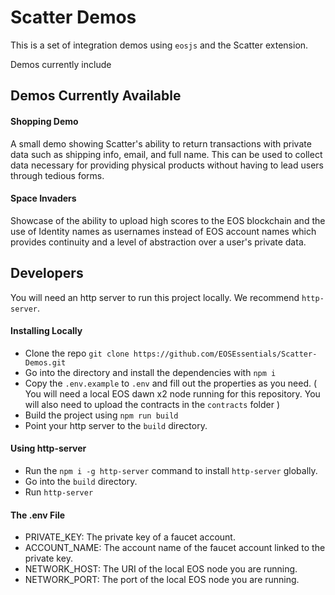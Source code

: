 # Scatter Demos

This is a set of integration demos using `eosjs` and the Scatter extension.

Demos currently include 

## Demos Currently Available 

#### Shopping Demo
A small demo showing Scatter's ability to return transactions with private data such as shipping info, 
email, and full name. This can be used to collect data necessary for providing physical products without 
having to lead users through tedious forms.

#### Space Invaders
Showcase of the ability to upload high scores to the EOS blockchain and the use of Identity names as 
usernames instead of EOS account names which provides continuity and a level of abstraction over a 
user's private data.


## Developers

You will need an http server to run this project locally. We recommend `http-server`.

#### Installing Locally
- Clone the repo `git clone https://github.com/EOSEssentials/Scatter-Demos.git`
- Go into the directory and install the dependencies with `npm i`
- Copy the `.env.example` to `.env` and fill out the properties as you need. ( You will need a local EOS dawn x2 node 
running for this repository. You will also need to upload the contracts in the `contracts` folder )
- Build the project using `npm run build`
- Point your http server to the `build` directory.

#### Using http-server
- Run the `npm i -g http-server` command to install `http-server` globally.
- Go into the `build` directory.
- Run `http-server`

#### The .env File

- PRIVATE_KEY: The private key of a faucet account.
- ACCOUNT_NAME: The account name of the faucet account linked to the private key.
- NETWORK_HOST: The URI of the local EOS node you are running.
- NETWORK_PORT: The port of the local EOS node you are running.